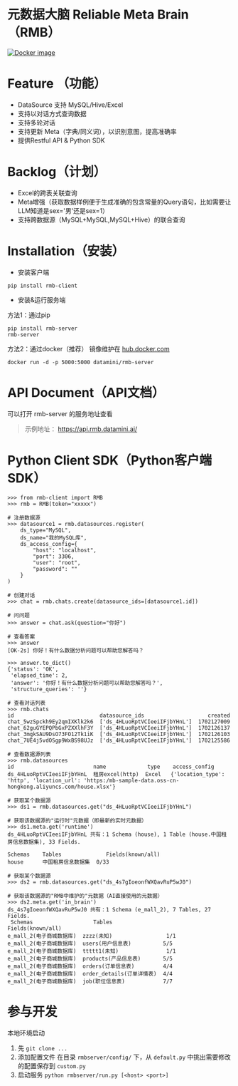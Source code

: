 # 元数据大脑 Reliable Meta Brain（RMB）
[![Docker image](https://github.com/DataMini/rmb/actions/workflows/docker-image.yml/badge.svg)](https://github.com/DataMini/rmb/actions/workflows/docker-image.yml)

# Feature （功能）

- DataSource 支持 MySQL/Hive/Excel
- 支持以对话方式查询数据 
- 支持多轮对话
- 支持更新 Meta（字典/同义词），以识别意图，提高准确率
- 提供Restful API & Python SDK


# Backlog（计划）
- Excel的跨表关联查询
- Meta增强（获取数据样例便于生成准确的包含常量的Query语句，比如需要让LLM知道是sex='男'还是sex=1）
- 支持跨数据源（MySQL+MySQL,MySQL+Hive）的联合查询


# Installation（安装）

- 安装客户端
```
pip install rmb-client
```

- 安装&运行服务端

方法1：通过pip
```
pip install rmb-server
rmb-server
```

方法2：通过docker（推荐）
镜像维护在 [hub.docker.com](https://hub.docker.com/repository/docker/datamini/rmb-server/general)
```
docker run -d -p 5000:5000 datamini/rmb-server
```


# API Document（API文档）

可以打开 rmb-server 的服务地址查看
> 示例地址： https://api.rmb.datamini.ai/



# Python Client SDK（Python客户端SDK）

```
>>> from rmb-client import RMB
>>> rmb = RMB(token="xxxxx")

# 注册数据源
>>> datasource1 = rmb.datasources.register(
    ds_type="MySQL", 
    ds_name="我的MySQL库",
    ds_access_config={
        "host": "localhost",
        "port": 3306,
        "user": "root",
        "password": ""
    }
)

# 创建对话
>>> chat = rmb.chats.create(datasource_ids=[datasource1.id])

# 问问题
>>> answer = chat.ask(question="你好")

# 查看答案
>>> answer
[OK-2s] 你好！有什么数据分析问题可以帮助您解答吗？

>>> answer.to_dict()
{'status': 'OK',
 'elapsed_time': 2,
 'answer': '你好！有什么数据分析问题可以帮助您解答吗？',
 'structure_queries': ''}

# 查看对话列表
>>> rmb.chats
id                           datasource_ids                    created
chat_5wzSpckh9Ey2qmIXKlk2k6  ['ds_4HLuoRptVCIeeiIFjbYHnL']  1702127009
chat_62guGYEPQPbGxPZXXlhF3Y  ['ds_4HLuoRptVCIeeiIFjbYHnL']  1702126137
chat_3mgkSAU9DsO73FO12Tk1iK  ['ds_4HLuoRptVCIeeiIFjbYHnL']  1702126103
chat_7UE4j5vdOSgp9WxBS98UJz  ['ds_4HLuoRptVCIeeiIFjbYHnL']  1702125586

# 查看数据源列表
>>> rmb.datasources
id                         name             type    access_config
ds_4HLuoRptVCIeeiIFjbYHnL  租房excel(http)  Excel   {'location_type': 'http', 'location_url': 'https:/mb-sample-data.oss-cn-hongkong.aliyuncs.com/house.xlsx'}

# 获取某个数据源
>>> ds1 = rmb.datasources.get("ds_4HLuoRptVCIeeiIFjbYHnL")

# 获取该数据源的"运行时"元数据（即最新的实时元数据）
>>> ds1.meta.get('runtime')
ds_4HLuoRptVCIeeiIFjbYHnL 共有：1 Schema (house), 1 Table (house.中国租房信息数据集), 33 Fields. 

Schemas    Tables              Fields(known/all)
house      中国租房信息数据集  0/33

# 获取某个数据源
>>> ds2 = rmb.datasources.get("ds_4s7gIoeonfWXQavRuP5wJ0")

# 获取该数据源的"RMB中维护的"元数据（AI直接使用的元数据）
>>> ds2.meta.get('in_brain')
ds_4s7gIoeonfWXQavRuP5wJ0 共有：1 Schema (e_mall_2), 7 Tables, 27 Fields. 
 Schemas                   Tables                     Fields(known/all)
e_mall_2(电子商城数据库)  zzzz(未知)                 1/1
e_mall_2(电子商城数据库)  users(用户信息表)          5/5
e_mall_2(电子商城数据库)  ttttt1(未知)               1/1
e_mall_2(电子商城数据库)  products(产品信息表)       5/5
e_mall_2(电子商城数据库)  orders(订单信息表)         4/4
e_mall_2(电子商城数据库)  order_details(订单详情表)  4/4
e_mall_2(电子商城数据库)  job(职位信息表)            7/7
```

# 参与开发

本地环境启动

1. 先 `git clone ...`
2. 添加配置文件  在目录 `rmbserver/config/` 下，从 `default.py` 中挑出需要修改的配置保存到 `custom.py`
3. 启动服务 `python rmbserver/run.py [<host> <port>]`
